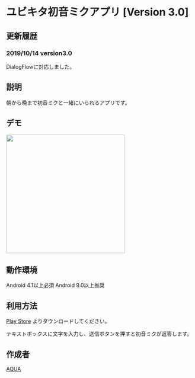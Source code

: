 ユビキタ初音ミクアプリ [Version 3.0]
====

## 更新履歴
### 2019/10/14 version3.0
DialogFlowに対応しました。

## 説明
朝から晩まで初音ミクと一緒にいられるアプリです。

## デモ
<img src="https://github.com/Aqua-ix/YoubiMiku/blob/master/v2.0_demo.gif" width="320px">

## 動作環境
Android 4.1以上必須
Android 9.0以上推奨

## 利用方法
[Play Store](https://play.google.com/store/apps/details?id=comviewaquahp.google.sites.youbimiku)
よりダウンロードしてください。

テキストボックスに文字を入力し、送信ボタンを押すと初音ミクが返答します。

## 作成者

[AQUA](https://github.com/Aqua-ix)
